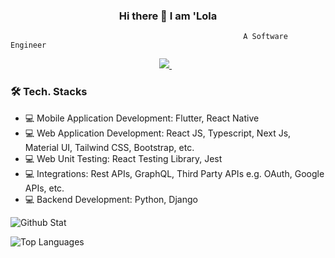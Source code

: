 ### <h3 align='center'>Hi there 👋 I am 'Lola</h3>

                                                        A Software Engineer

<p align='center'><a href="https://www.linkedin.com/in/omolola-olusanya-53ab91191/">
    <img src="https://img.shields.io/badge/linkedin-%230077B5.svg?&style=for-the-badge&logo=linkedin&logoColor=white" />
</a>&nbsp;&nbsp;
</p>


<h3>🛠 Tech. Stacks</h3>

- 💻 Mobile Application Development: Flutter, React Native  
- 💻 Web Application Development: React JS, Typescript, Next Js, Material UI, Tailwind CSS, Bootstrap, etc.  
- 💻 Web Unit Testing: React Testing Library, Jest  
- 💻 Integrations: Rest APIs, GraphQL, Third Party APIs e.g. OAuth, Google APIs, etc.  
- 💻 Backend Development: Python, Django  




![Github Stat](https://github-stat-fr9z2scnm-omololaolusanyas-projects.vercel.app/api?repo=github-stat&username=OmololaOlusanya&show_icons=true)



![Top Languages](https://github-stat-fr9z2scnm-omololaolusanyas-projects.vercel.app/api/top-langs/?repo=github-stat&username=OmololaOlusanya&layout=compact)

